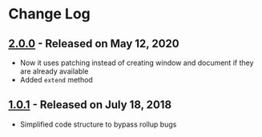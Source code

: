 # Change Log

## [2.0.0](https://github.com/nolimits4web/ssr-window/compare/v1.0.1...v2.0.0) - Released on May 12, 2020

- Now it uses patching instead of creating window and document if they are already available
- Added `extend` method

## [1.0.1](https://github.com/nolimits4web/ssr-window/compare/v1.0.0...v1.0.1) - Released on July 18, 2018

- Simplified code structure to bypass rollup bugs
